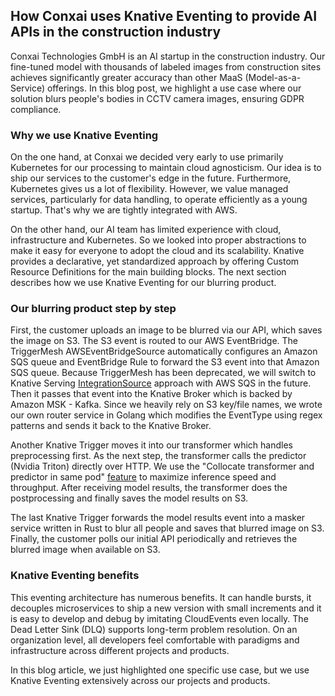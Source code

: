 ## How Conxai uses Knative Eventing to provide AI APIs in the construction industry

Conxai Technologies GmbH is an AI startup in the construction industry. Our fine-tuned model with thousands of labeled images from construction sites achieves significantly greater accuracy than other MaaS (Model-as-a-Service) offerings. In this blog post, we highlight a use case where our solution blurs people's bodies in CCTV camera images, ensuring GDPR compliance.

### Why we use Knative Eventing

On the one hand, at Conxai we decided very early to use primarily Kubernetes for our processing to maintain cloud agnosticism. Our idea is to ship our services to the customer's edge in the future. Furthermore, Kubernetes gives us a lot of flexibility. However, we value managed services, particularly for data handling, to operate efficiently as a young startup. That's why we are tightly integrated with AWS.

On the other hand, our AI team has limited experience with cloud, infrastructure and Kubernetes. So we looked into proper abstractions to make it easy for everyone to adopt the cloud and its scalability. Knative provides a declarative, yet standardized approach by offering Custom Resource Definitions for the main building blocks. The next section describes how we use Knative Eventing for our blurring product.

### Our blurring product step by step

First, the customer uploads an image to be blurred via our API, which saves the image on S3. The S3 event is routed to our AWS EventBridge. The TriggerMesh AWSEventBridgeSource automatically configures an Amazon SQS queue and EventBridge Rule to forward the S3 event into that Amazon SQS queue. Because TriggerMesh has been deprecated, we will switch to Knative Serving [IntegrationSource](https://knative.dev/blog/articles/consuming_sqs_data_with_integrationsource/) approach with AWS SQS in the future. Then it passes that event into the Knative Broker which is backed by Amazon MSK - Kafka. Since we heavily rely on S3 key/file names, we wrote our own router service in Golang which modifies the EventType using regex patterns and sends it back to the Knative Broker.

Another Knative Trigger moves it into our transformer which handles preprocessing first. As the next step, the transformer calls the predictor (Nvidia Triton) directly over HTTP. We use the "Collocate transformer and predictor in same pod" [feature](https://kserve.github.io/website/0.13/modelserving/v1beta1/transformer/collocation/) to maximize inference speed and throughput. After receiving model results, the transformer does the postprocessing and finally saves the model results on S3.

The last Knative Trigger forwards the model results event into a masker service written in Rust to blur all people and saves that blurred image on S3. Finally, the customer polls our initial API periodically and retrieves the blurred image when available on S3.

### Knative Eventing benefits

This eventing architecture has numerous benefits. It can handle bursts, it decouples microservices to ship a new version with small increments and it is easy to develop and debug by imitating CloudEvents even locally. The Dead Letter Sink (DLQ) supports long-term problem resolution.
On an organization level, all developers feel comfortable with paradigms and infrastructure across different projects and products.

In this blog article, we just highlighted one specific use case, but we use Knative Eventing extensively across our projects and products.
